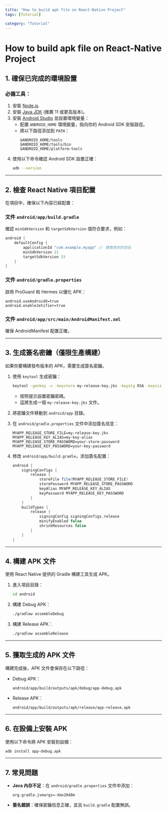 ```yaml
---
title: "How to build apk file on React-Native Project"
tags: [Tutorial]

category: "Tutorial"
---
```


# How to build apk file on React-Native Project
<!-- more -->

## **1. 確保已完成的環境設置**
### 必備工具：
1. 安裝 [Node.js](https://nodejs.org/).
2. 安裝 [Java JDK](https://www.oracle.com/java/technologies/javase-jdk11-downloads.html) (推薦 11 或更高版本)。
3. 安裝 [Android Studio](https://developer.android.com/studio) 並設置環境變量：
   - 配置 `ANDROID_HOME` 環境變量，指向你的 Android SDK 安裝路徑。
   - 將以下路徑添加到 `PATH`：
     ```
     $ANDROID_HOME/tools
     $ANDROID_HOME/tools/bin
     $ANDROID_HOME/platform-tools
     ```
4. 使用以下命令確認 Android SDK 設置正確：
   ```bash
   adb --version
   ```

---

## **2. 檢查 React Native 項目配置**
在項目中，確保以下內容已經配置：

### **文件 `android/app/build.gradle`**
確認 `minSdkVersion` 和 `targetSdkVersion` 值符合要求，例如：
```gradle
android {
    defaultConfig {
        applicationId "com.example.myapp" // 替換為你的包名
        minSdkVersion 21
        targetSdkVersion 33
    }
}
```

### **文件 `android/gradle.properties`**
啟用 ProGuard 和 Hermes 以優化 APK：
```properties
android.useAndroidX=true
android.enableJetifier=true
```

### **文件 `android/app/src/main/AndroidManifest.xml`**
確保 AndroidManifest 配置正確。

---

## **3. 生成簽名密鑰（僅限生產構建）**
如果你要構建發布版本的 APK，需要生成簽名密鑰。

1. 使用 `keytool` 生成密鑰：
   ```bash
   keytool -genkey -v -keystore my-release-key.jks -keyalg RSA -keysize 2048 -validity 10000 -alias my-key-alias
   ```
   - 按照提示設置密鑰密碼。
   - 這將生成一個 `my-release-key.jks` 文件。

2. 將密鑰文件移動到 `android/app` 目錄。

3. 在 `android/gradle.properties` 文件中添加簽名信息：
   ```properties
   MYAPP_RELEASE_STORE_FILE=my-release-key.jks
   MYAPP_RELEASE_KEY_ALIAS=my-key-alias
   MYAPP_RELEASE_STORE_PASSWORD=your-store-password
   MYAPP_RELEASE_KEY_PASSWORD=your-key-password
   ```

4. 修改 `android/app/build.gradle`，添加簽名配置：
   ```gradle
   android {
       signingConfigs {
           release {
               storeFile file(MYAPP_RELEASE_STORE_FILE)
               storePassword MYAPP_RELEASE_STORE_PASSWORD
               keyAlias MYAPP_RELEASE_KEY_ALIAS
               keyPassword MYAPP_RELEASE_KEY_PASSWORD
           }
       }
       buildTypes {
           release {
               signingConfig signingConfigs.release
               minifyEnabled false
               shrinkResources false
           }
       }
   }
   ```

---

## **4. 構建 APK 文件**
使用 React Native 提供的 Gradle 構建工具生成 APK。

1. 進入項目目錄：
   ```bash
   cd android
   ```

2. 構建 Debug APK：
   ```bash
   ./gradlew assembleDebug
   ```

3. 構建 Release APK：
   ```bash
   ./gradlew assembleRelease
   ```

---

## **5. 獲取生成的 APK 文件**
構建完成後，APK 文件會保存在以下路徑：

- Debug APK：
  ```
  android/app/build/outputs/apk/debug/app-debug.apk
  ```

- Release APK：
  ```
  android/app/build/outputs/apk/release/app-release.apk
  ```

---

## **6. 在設備上安裝 APK**
使用以下命令將 APK 安裝到設備：
```bash
adb install app-debug.apk
```

---

## **7. 常見問題**
- **Java 內存不足**：在 `android/gradle.properties` 文件中添加：
  ```properties
  org.gradle.jvmargs=-Xmx2048m
  ```
- **簽名錯誤**：確保密鑰信息正確，並且 `build.gradle` 配置無誤。